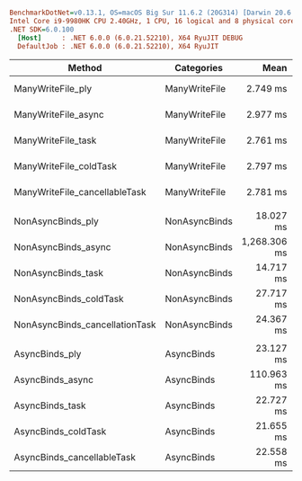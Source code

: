 ``` ini

BenchmarkDotNet=v0.13.1, OS=macOS Big Sur 11.6.2 (20G314) [Darwin 20.6.0]
Intel Core i9-9980HK CPU 2.40GHz, 1 CPU, 16 logical and 8 physical cores
.NET SDK=6.0.100
  [Host]     : .NET 6.0.0 (6.0.21.52210), X64 RyuJIT DEBUG
  DefaultJob : .NET 6.0.0 (6.0.21.52210), X64 RyuJIT


```
|                         Method |    Categories |         Mean |      Error |      StdDev |       Median |      Gen 0 |   Gen 1 |  Allocated |
|------------------------------- |-------------- |-------------:|-----------:|------------:|-------------:|-----------:|--------:|-----------:|
|              ManyWriteFile_ply | ManyWriteFile |     2.749 ms |  0.0534 ms |   0.0907 ms |     2.730 ms |          - |       - |      10 KB |
|            ManyWriteFile_async | ManyWriteFile |     2.977 ms |  0.0593 ms |   0.0906 ms |     2.968 ms |    35.1563 | 11.7188 |     292 KB |
|             ManyWriteFile_task | ManyWriteFile |     2.761 ms |  0.0549 ms |   0.1095 ms |     2.769 ms |          - |       - |       8 KB |
|         ManyWriteFile_coldTask | ManyWriteFile |     2.797 ms |  0.0547 ms |   0.0958 ms |     2.805 ms |          - |       - |       8 KB |
|  ManyWriteFile_cancellableTask | ManyWriteFile |     2.781 ms |  0.0548 ms |   0.1042 ms |     2.752 ms |          - |       - |       8 KB |
|                                |               |              |            |             |              |            |         |            |
|              NonAsyncBinds_ply | NonAsyncBinds |    18.027 ms |  0.3547 ms |   0.3795 ms |    17.964 ms |  9468.7500 |       - |  77,344 KB |
|            NonAsyncBinds_async | NonAsyncBinds | 1,268.306 ms | 46.0299 ms | 132.8067 ms | 1,219.354 ms | 30000.0000 |       - | 248,438 KB |
|             NonAsyncBinds_task | NonAsyncBinds |    14.717 ms |  0.1840 ms |   0.1537 ms |    14.714 ms |  9468.7500 |       - |  77,344 KB |
|         NonAsyncBinds_coldTask | NonAsyncBinds |    27.717 ms |  0.5509 ms |   1.3820 ms |    28.139 ms | 11562.5000 |       - |  94,531 KB |
| NonAsyncBinds_cancellationTask | NonAsyncBinds |    24.367 ms |  0.2168 ms |   0.1810 ms |    24.439 ms | 11656.2500 |       - |  95,313 KB |
|                                |               |              |            |             |              |            |         |            |
|                 AsyncBinds_ply |    AsyncBinds |    23.127 ms |  0.3770 ms |   0.3342 ms |    23.149 ms |    62.5000 |       - |     656 KB |
|               AsyncBinds_async |    AsyncBinds |   110.963 ms |  2.1657 ms |   4.7080 ms |   109.955 ms |  1000.0000 |       - |   8,375 KB |
|                AsyncBinds_task |    AsyncBinds |    22.727 ms |  0.4370 ms |   0.9122 ms |    22.564 ms |          - |       - |     188 KB |
|            AsyncBinds_coldTask |    AsyncBinds |    21.655 ms |  0.4086 ms |   0.4013 ms |    21.704 ms |    31.2500 |       - |     328 KB |
|     AsyncBinds_cancellableTask |    AsyncBinds |    22.558 ms |  0.4411 ms |   0.4126 ms |    22.610 ms |    31.2500 |       - |     344 KB |
